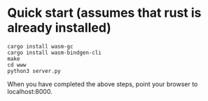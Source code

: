 # Quick start (assumes that rust is already installed)

```
cargo install wasm-gc
cargo install wasm-bindgen-cli
make
cd www
python3 server.py
```

When you have completed the above steps, point your browser to localhost:8000.
